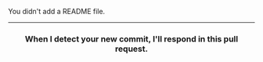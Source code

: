 You didn't add a README file.

<hr>
<h3 align="center">When I detect your new commit, I'll respond in this pull request.</h3>
